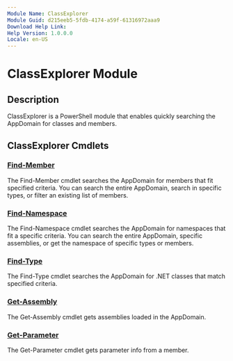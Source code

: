 ```yaml
---
Module Name: ClassExplorer
Module Guid: d215eeb5-5fdb-4174-a59f-61316972aaa9
Download Help Link:
Help Version: 1.0.0.0
Locale: en-US
---
```


# ClassExplorer Module

## Description

ClassExplorer is a PowerShell module that enables quickly searching the AppDomain for classes and members.

## ClassExplorer Cmdlets

### [Find-Member](Find-Member.md)

The Find-Member cmdlet searches the AppDomain for members that fit specified criteria. You can search the entire AppDomain, search in specific types, or filter an existing list of members.

### [Find-Namespace](Find-Namespace.md)

The Find-Namespace cmdlet searches the AppDomain for namespaces that fit a specific criteria. You can search the entire AppDomain, specific assemblies, or get the namespace of specific types or members.

### [Find-Type](Find-Type.md)

The Find-Type cmdlet searches the AppDomain for .NET classes that match specified criteria.

### [Get-Assembly](Get-Assembly.md)

The Get-Assembly cmdlet gets assemblies loaded in the AppDomain.

### [Get-Parameter](Get-Parameter.md)

The Get-Parameter cmdlet gets parameter info from a member.
